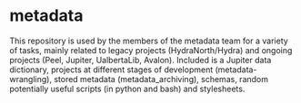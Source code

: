 # metadata
This repository is used by the members of the metadata team for a variety of tasks, mainly related to legacy projects (HydraNorth/Hydra) and ongoing projects (Peel, Jupiter, UalbertaLib, Avalon). Included is a Jupiter data dictionary, projects at different stages of development (metadata-wrangling), stored metadata (metadata_archiving), schemas, random potentially useful scripts (in python and bash) and stylesheets.
